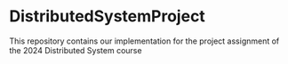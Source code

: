 # DistributedSystemProject

This repository contains our implementation for the project assignment of the 2024 Distributed System course
